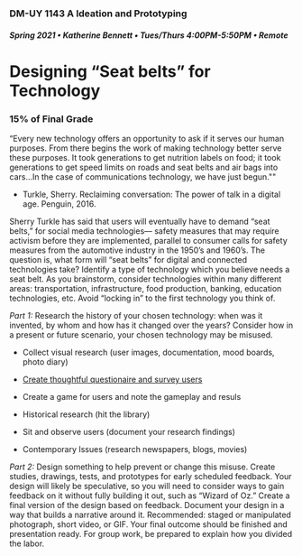 ### DM-UY 1143 A Ideation and Prototyping
##### Spring 2021 • Katherine Bennett • Tues/Thurs 4:00PM-5:50PM • Remote

# Designing “Seat belts” for Technology 

### 15% of Final Grade

“Every new technology offers an opportunity to ask if it serves our human purposes. From there begins the work of making technology better serve these purposes. It took generations to get nutrition labels on food; it took generations to get speed limits on roads and seat belts and air bags into cars…In the case of communications technology, we have just begun.""

- Turkle, Sherry. Reclaiming conversation: The power of talk in a digital age. Penguin, 2016.

Sherry Turkle has said that users will eventually have to demand “seat belts,” for social media technologies–– safety measures that may require activism before they are implemented, parallel to consumer calls for safety measures from the automotive industry in the 1950’s and 1960’s. The question is, what form will “seat belts” for digital and connected technologies take? Identify a type of technology which you believe needs a seat belt. As you brainstorm, consider technologies within many different areas: transportation, infrastructure, food production, banking, education technologies, etc. Avoid “locking in” to the first technology you think of. 

*Part 1:* Research the history of your chosen technology: when was it invented, by whom and how has it changed over the years? Consider how in a present or future scenario, your chosen technology may be misused.

* Collect visual research (user images, documentation, mood boards, photo diary)

* [Create thoughtful questionaire and survey users](https://www.nytimes.com/2018/11/17/style/self-care/terry-gross-conversation-advice.html)

* Create a game for users and note the gameplay and resuls

* Historical research (hit the library)

* Sit and observe users (document your research findings)

* Contemporary Issues (research newspapers, blogs, movies)

*Part 2:* Design something to help prevent or change this misuse. Create studies, drawings, tests, and prototypes for early scheduled feedback. Your design will likely be speculative, so you will need to consider ways to gain feedback on it without fully building it out, such as “Wizard of Oz.” Create a final version of the design based on feedback. Document your design in a way that builds a narrative around it. Recommended: staged or manipulated photograph, short video, or GIF. Your final outcome should be finished and presentation ready. For group work, be prepared to explain how you divided the labor. 